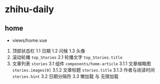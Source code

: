 # zhihu-daily

## home

- views/home.vue

1. 顶部状态栏
    1.1 日期
    1.2 问候
    1.3 头像
2. 滚动轮播 `top_Stories`
    2.1 轮播文字 `top_Stories.title`
3. 文章列表  `stories`
   3.1 组件 `components/home-article`
        3.1.1 文章缩略图 `stories.images[0]`
        3.1.2 文章标题 `stories.title`
        3.1.3 作者与阅读时间 `stories.hint`
   3.2 日期分隔符
   3.3 懒加载 与 无限加载